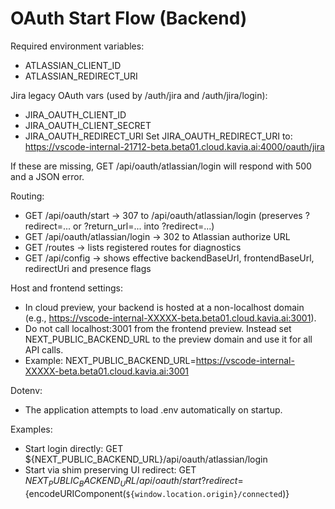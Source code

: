 # OAuth Start Flow (Backend)

Required environment variables:
- ATLASSIAN_CLIENT_ID
- ATLASSIAN_REDIRECT_URI

Jira legacy OAuth vars (used by /auth/jira and /auth/jira/login):
- JIRA_OAUTH_CLIENT_ID
- JIRA_OAUTH_CLIENT_SECRET
- JIRA_OAUTH_REDIRECT_URI
  Set JIRA_OAUTH_REDIRECT_URI to:
  https://vscode-internal-21712-beta.beta01.cloud.kavia.ai:4000/oauth/jira

If these are missing, GET /api/oauth/atlassian/login will respond with 500 and a JSON error.

Routing:
- GET /api/oauth/start -> 307 to /api/oauth/atlassian/login (preserves ?redirect=... or ?return_url=... into ?redirect=...)
- GET /api/oauth/atlassian/login -> 302 to Atlassian authorize URL
- GET /routes -> lists registered routes for diagnostics
- GET /api/config -> shows effective backendBaseUrl, frontendBaseUrl, redirectUri and presence flags

Host and frontend settings:
- In cloud preview, your backend is hosted at a non-localhost domain (e.g., https://vscode-internal-XXXXX-beta.beta01.cloud.kavia.ai:3001).
- Do not call localhost:3001 from the frontend preview. Instead set NEXT_PUBLIC_BACKEND_URL to the preview domain and use it for all API calls.
- Example:
  NEXT_PUBLIC_BACKEND_URL=https://vscode-internal-XXXXX-beta.beta01.cloud.kavia.ai:3001

Dotenv:
- The application attempts to load .env automatically on startup.

Examples:
- Start login directly:
  GET ${NEXT_PUBLIC_BACKEND_URL}/api/oauth/atlassian/login
- Start via shim preserving UI redirect:
  GET ${NEXT_PUBLIC_BACKEND_URL}/api/oauth/start?redirect=${encodeURIComponent(`${window.location.origin}/connected`)}
